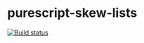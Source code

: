 # purescript-skew-lists

[![Build status](https://travis-ci.com/klntsky/purescript-skew-lists.svg?branch=master)](https://travis-ci.com/klntsky/purescript-skew-lists)
